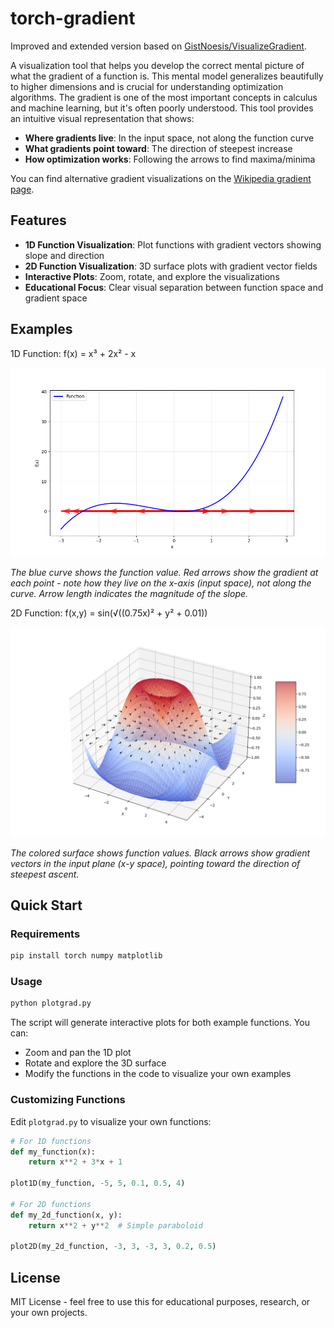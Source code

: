 # torch-gradient

Improved and extended version based on [GistNoesis/VisualizeGradient](https://github.com/GistNoesis/VisualizeGradient).

A visualization tool that helps you develop the correct mental picture of what the gradient of a function is. This mental model generalizes beautifully to higher dimensions and is crucial for understanding optimization algorithms. The gradient is one of the most important concepts in calculus and machine learning, but it's often poorly understood. This tool provides an intuitive visual representation that shows:

- **Where gradients live**: In the input space, not along the function curve
- **What gradients point toward**: The direction of steepest increase
- **How optimization works**: Following the arrows to find maxima/minima

You can find alternative gradient visualizations on the [Wikipedia gradient page](https://en.wikipedia.org/wiki/Gradient).

## Features

- **1D Function Visualization**: Plot functions with gradient vectors showing slope and direction
- **2D Function Visualization**: 3D surface plots with gradient vector fields
- **Interactive Plots**: Zoom, rotate, and explore the visualizations
- **Educational Focus**: Clear visual separation between function space and gradient space

## Examples

1D Function: f(x) = x³ + 2x² - x

![Figure1](/Figure_1.png)

*The blue curve shows the function value. Red arrows show the gradient at each point - note how they live on the x-axis (input space), not along the curve. Arrow length indicates the magnitude of the slope.*

2D Function: f(x,y) = sin(√((0.75x)² + y² + 0.01))

![Figure1](/Figure_2.png)

*The colored surface shows function values. Black arrows show gradient vectors in the input plane (x-y space), pointing toward the direction of steepest ascent.*

## Quick Start

### Requirements
```bash
pip install torch numpy matplotlib
```

### Usage
```bash
python plotgrad.py
```

The script will generate interactive plots for both example functions. You can:
- Zoom and pan the 1D plot
- Rotate and explore the 3D surface
- Modify the functions in the code to visualize your own examples

### Customizing Functions

Edit `plotgrad.py` to visualize your own functions:

```python
# For 1D functions
def my_function(x):
    return x**2 + 3*x + 1

plot1D(my_function, -5, 5, 0.1, 0.5, 4)

# For 2D functions  
def my_2d_function(x, y):
    return x**2 + y**2  # Simple paraboloid

plot2D(my_2d_function, -3, 3, -3, 3, 0.2, 0.5)
```

## License

MIT License - feel free to use this for educational purposes, research, or your own projects.

